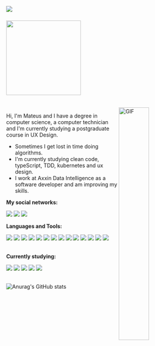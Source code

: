 ![](https://visitor-badge.glitch.me/badge?page_id=Mateussj)

### <img   src="https://media3.giphy.com/media/XD9o33QG9BoMis7iM4/giphy.gif?cid=790b7611dc6a2902f31b21982ce21bb953c10891c5ed35cd&rid=giphy.gif&ct=g" width="200px">
<br>
<img align="right" alt="GIF" src="https://media0.giphy.com/media/f3iwJFOVOwuy7K6FFw/giphy.gif?cid=790b7611c0fb019ee0f99a8779198f050daadc5b56f6e109&rid=giphy.gif&ct=g" width="40%" height="40%" />



Hi, I'm Mateus and I have a degree in computer science, a computer technician and I'm currently studying a postgraduate course in UX Design.

- Sometimes I get lost in time doing algorithms.
- I'm currently studying clean code, typeScript, TDD, kubernetes and ux design.
- I work at Axxin Data Intelligence as a software developer and am improving my skills.

**My social networks:**

[<img src="https://img.shields.io/badge/linkedin-%230077B5.svg?&style=for-the-badge&logo=linkedin&logoColor=white" />](https://www.linkedin.com/in/mateus-juvencio-770ba4141/) 
[<img src = "https://img.shields.io/badge/instagram-%23E4405F.svg?&style=for-the-badge&logo=instagram&logoColor=white">](https://www.instagram.com/mateussjuvencio/) 
[<img src = "https://img.shields.io/badge/facebook-%231877F2.svg?&style=for-the-badge&logo=facebook&logoColor=white">](https://www.facebook.com/mateus.juvencio.9/)


**Languages and Tools:**
<div>
    <img src="https://img.shields.io/badge/nodejs-339933?style=for-the-badge&logo=node&logoColor=white">
    <img src="https://img.shields.io/badge/PHP-777BB4?style=for-the-badge&logo=php&logoColor=white">
    <img src="https://img.shields.io/badge/javascript-%23323330.svg?style=for-the-badge&logo=javascript&logoColor=%23F7DF1E">
    <img src="https://img.shields.io/badge/Laravel-FF2D20?style=for-the-badge&logo=laravel&logoColor=white">
    <img src="https://img.shields.io/badge/MySQL-00000F?style=for-the-badge&logo=mysql&logoColor=white">
    <img src="https://img.shields.io/badge/HTML5-E34F26?style=for-the-badge&logo=html5&logoColor=white">
    <img src="https://img.shields.io/badge/c%23-%23239120.svg?style=for-the-badge&logo=c-sharp&logoColor=white"> 
    <img src="https://img.shields.io/badge/CSS3-1572B6?style=for-the-badge&logo=css3&logoColor=white">
    <img src="https://img.shields.io/badge/Microsoft%20SQL%20Sever-CC2927?style=for-the-badge&logo=microsoft%20sql%20server&logoColor=white">
    <img src="https://img.shields.io/badge/docker-%230db7ed.svg?style=for-the-badge&logo=docker&logoColor=white">
    <img src="https://img.shields.io/badge/postgres-%23316192.svg?style=for-the-badge&logo=postgresql&logoColor=white">
    <img src="https://img.shields.io/badge/git-%23F05033.svg?style=for-the-badge&logo=git&logoColor=white">
    <img src="https://img.shields.io/badge/gitlab-%23181717.svg?style=for-the-badge&logo=gitlab&logoColor=white">
    <img src="https://img.shields.io/badge/github-%23121011.svg?style=for-the-badge&logo=github&logoColor=white">    
</div>

<br>

**Currently studying:**
<div>
    <img src="https://img.shields.io/badge/React-20232A?style=for-the-badge&logo=react&logoColor=61DAFB">
    <img src="https://img.shields.io/badge/NestJS-02569B?style=for-the-badge&logo=nestjs&logoColor=white">
    <img src="https://img.shields.io/badge/TDD-339933?style=for-the-badge&logo=node&logoColor=white">
    <img src="https://img.shields.io/badge/Clean Architecture-FF2D20?style=for-the-badge&logo=node&logoColor=white">
    <img src="https://img.shields.io/badge/typescript-%23007ACC.svg?style=for-the-badge&logo=typescript&logoColor=white">
</div>
  
<br>
  
 ![Anurag's GitHub stats](https://github-readme-stats.vercel.app/api?username=Mateussj&show_icons=true&theme=radical)
